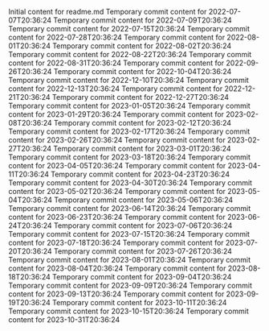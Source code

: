 Initial content for readme.md
Temporary commit content for 2022-07-07T20:36:24
Temporary commit content for 2022-07-09T20:36:24
Temporary commit content for 2022-07-15T20:36:24
Temporary commit content for 2022-07-28T20:36:24
Temporary commit content for 2022-08-01T20:36:24
Temporary commit content for 2022-08-02T20:36:24
Temporary commit content for 2022-08-22T20:36:24
Temporary commit content for 2022-08-31T20:36:24
Temporary commit content for 2022-09-26T20:36:24
Temporary commit content for 2022-10-04T20:36:24
Temporary commit content for 2022-12-10T20:36:24
Temporary commit content for 2022-12-13T20:36:24
Temporary commit content for 2022-12-21T20:36:24
Temporary commit content for 2022-12-27T20:36:24
Temporary commit content for 2023-01-05T20:36:24
Temporary commit content for 2023-01-29T20:36:24
Temporary commit content for 2023-02-08T20:36:24
Temporary commit content for 2023-02-12T20:36:24
Temporary commit content for 2023-02-17T20:36:24
Temporary commit content for 2023-02-26T20:36:24
Temporary commit content for 2023-02-27T20:36:24
Temporary commit content for 2023-03-01T20:36:24
Temporary commit content for 2023-03-18T20:36:24
Temporary commit content for 2023-04-05T20:36:24
Temporary commit content for 2023-04-11T20:36:24
Temporary commit content for 2023-04-23T20:36:24
Temporary commit content for 2023-04-30T20:36:24
Temporary commit content for 2023-05-02T20:36:24
Temporary commit content for 2023-05-04T20:36:24
Temporary commit content for 2023-05-06T20:36:24
Temporary commit content for 2023-06-14T20:36:24
Temporary commit content for 2023-06-23T20:36:24
Temporary commit content for 2023-06-24T20:36:24
Temporary commit content for 2023-07-06T20:36:24
Temporary commit content for 2023-07-15T20:36:24
Temporary commit content for 2023-07-18T20:36:24
Temporary commit content for 2023-07-20T20:36:24
Temporary commit content for 2023-07-26T20:36:24
Temporary commit content for 2023-08-01T20:36:24
Temporary commit content for 2023-08-04T20:36:24
Temporary commit content for 2023-08-18T20:36:24
Temporary commit content for 2023-09-04T20:36:24
Temporary commit content for 2023-09-09T20:36:24
Temporary commit content for 2023-09-13T20:36:24
Temporary commit content for 2023-09-19T20:36:24
Temporary commit content for 2023-10-11T20:36:24
Temporary commit content for 2023-10-15T20:36:24
Temporary commit content for 2023-10-31T20:36:24
